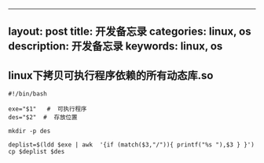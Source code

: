 ---
layout: post
title: 开发备忘录
categories: linux, os
description: 开发备忘录
keywords: linux, os
--

## linux下拷贝可执行程序依赖的所有动态库.so

```shell
#!/bin/bash

exe="$1"   #  可执行程序
des="$2"  #  存放位置

mkdir -p des

deplist=$(ldd $exe | awk  '{if (match($3,"/")){ printf("%s "),$3 } }')
cp $deplist $des
```